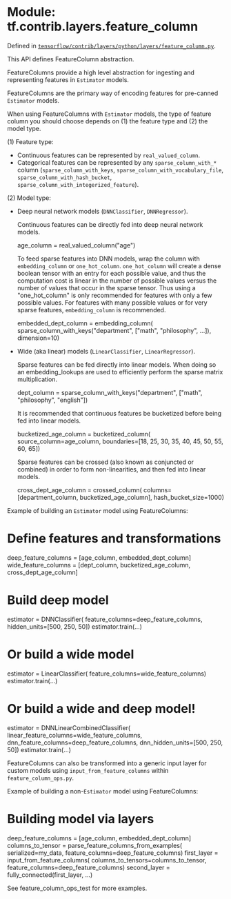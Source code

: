 <div itemscope itemtype="http://developers.google.com/ReferenceObject">
<meta itemprop="name" content="tf.contrib.layers.feature_column" />
<meta itemprop="path" content="Stable" />
</div>

# Module: tf.contrib.layers.feature_column



Defined in [`tensorflow/contrib/layers/python/layers/feature_column.py`](/code/stable/tensorflow/contrib/layers/python/layers/feature_column.py).

This API defines FeatureColumn abstraction.

FeatureColumns provide a high level abstraction for ingesting and representing
features in `Estimator` models.

FeatureColumns are the primary way of encoding features for pre-canned
`Estimator` models.

When using FeatureColumns with `Estimator` models, the type of feature column
you should choose depends on (1) the feature type and (2) the model type.

(1) Feature type:

 * Continuous features can be represented by `real_valued_column`.
 * Categorical features can be represented by any `sparse_column_with_*`
 column (`sparse_column_with_keys`, `sparse_column_with_vocabulary_file`,
 `sparse_column_with_hash_bucket`, `sparse_column_with_integerized_feature`).

(2) Model type:

 * Deep neural network models (`DNNClassifier`, `DNNRegressor`).

   Continuous features can be directly fed into deep neural network models.

     age_column = real_valued_column("age")

   To feed sparse features into DNN models, wrap the column with
   `embedding_column` or `one_hot_column`. `one_hot_column` will create a dense
   boolean tensor with an entry for each possible value, and thus the
   computation cost is linear in the number of possible values versus the number
   of values that occur in the sparse tensor. Thus using a "one_hot_column" is
   only recommended for features with only a few possible values. For features
   with many possible values or for very sparse features, `embedding_column` is
   recommended.

     embedded_dept_column = embedding_column(
       sparse_column_with_keys("department", ["math", "philosophy", ...]),
       dimension=10)

* Wide (aka linear) models (`LinearClassifier`, `LinearRegressor`).

   Sparse features can be fed directly into linear models. When doing so
   an embedding_lookups are used to efficiently perform the sparse matrix
   multiplication.

     dept_column = sparse_column_with_keys("department",
       ["math", "philosophy", "english"])

   It is recommended that continuous features be bucketized before being
   fed into linear models.

     bucketized_age_column = bucketized_column(
      source_column=age_column,
      boundaries=[18, 25, 30, 35, 40, 45, 50, 55, 60, 65])

   Sparse features can be crossed (also known as conjuncted or combined) in
   order to form non-linearities, and then fed into linear models.

    cross_dept_age_column = crossed_column(
      columns=[department_column, bucketized_age_column],
      hash_bucket_size=1000)

Example of building an `Estimator` model using FeatureColumns:

  # Define features and transformations
  deep_feature_columns = [age_column, embedded_dept_column]
  wide_feature_columns = [dept_column, bucketized_age_column,
      cross_dept_age_column]

  # Build deep model
  estimator = DNNClassifier(
      feature_columns=deep_feature_columns,
      hidden_units=[500, 250, 50])
  estimator.train(...)

  # Or build a wide model
  estimator = LinearClassifier(
      feature_columns=wide_feature_columns)
  estimator.train(...)

  # Or build a wide and deep model!
  estimator = DNNLinearCombinedClassifier(
      linear_feature_columns=wide_feature_columns,
      dnn_feature_columns=deep_feature_columns,
      dnn_hidden_units=[500, 250, 50])
  estimator.train(...)


FeatureColumns can also be transformed into a generic input layer for
custom models using `input_from_feature_columns` within
`feature_column_ops.py`.

Example of building a non-`Estimator` model using FeatureColumns:

  # Building model via layers

  deep_feature_columns = [age_column, embedded_dept_column]
  columns_to_tensor = parse_feature_columns_from_examples(
      serialized=my_data,
      feature_columns=deep_feature_columns)
  first_layer = input_from_feature_columns(
      columns_to_tensors=columns_to_tensor,
      feature_columns=deep_feature_columns)
  second_layer = fully_connected(first_layer, ...)

See feature_column_ops_test for more examples.

